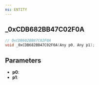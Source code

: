 ```yaml
---
ns: ENTITY
---
```

## _0xCDB682BB47C02F0A

```c
// 0xCDB682BB47C02F0A
void _0xCDB682BB47C02F0A(Any p0, Any p1);
```

## Parameters
* **p0**:
* **p1**:
